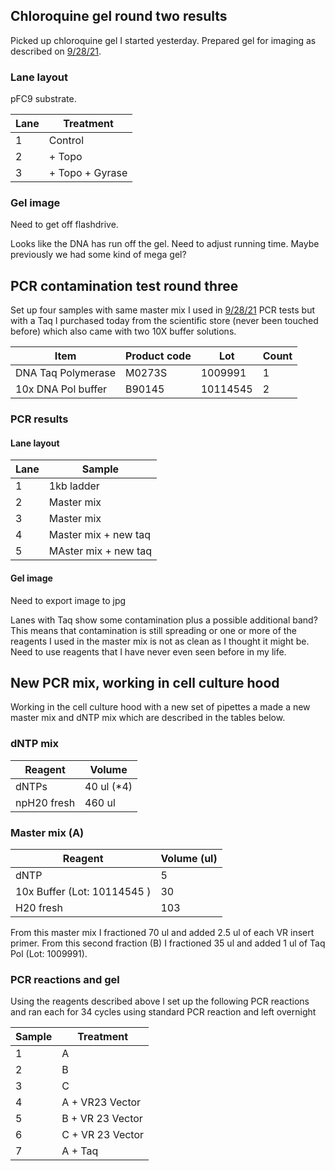 ## Chloroquine gel round two results

Picked up chloroquine gel I started yesterday. Prepared gel for imaging
as described on [9/28/21](44_9-28-21.md#Chloroquine-gel-post-staining-and-imaging).

### Lane layout

pFC9 substrate.

| Lane | Treatment       |
| ---- | --------------- |
| 1    | Control         |
| 2    | + Topo          |
| 3    | + Topo + Gyrase |

### Gel image

Need to get off flashdrive.

Looks like the DNA has run off the gel. Need to adjust running time. Maybe
previously we had some kind of mega gel?

## PCR contamination test round three

Set up four samples with same master mix I used in [9/28/21](44_9-28-21.md#Master-mix) PCR tests but with a Taq I purchased today from the scientific
store (never been touched before) which also came with two 10X buffer solutions.

| Item               | Product code | Lot      | Count |
| ------------------ | ------------ | -------- | ----- |
| DNA Taq Polymerase | M0273S       | 1009991  | 1     |
| 10x DNA Pol buffer | B90145       | 10114545 | 2     |

### PCR results

#### Lane layout

| Lane | Sample               |
| ---- | -------------------- |
| 1    | 1kb ladder           |
| 2    | Master mix           |
| 3    | Master mix           |
| 4    | Master mix + new taq |
| 5    | MAster mix + new taq |

#### Gel image

Need to export image to jpg

Lanes with Taq show some contamination plus a possible additional band? This
means that contamination is still spreading or one or more of the reagents I used
in the master mix is not as clean as I thought it might be. Need to use
reagents that I have never even seen before in my life.

## New PCR mix, working in cell culture hood

Working in the cell culture hood with a new set of pipettes a made a new
master mix and dNTP mix which are described in the tables below.

### dNTP mix

| Reagent     | Volume      |
| ----------- | ----------- |
| dNTPs       | 40 ul (\*4) |
| npH20 fresh | 460 ul      |

### Master mix (A)

| Reagent                     | Volume (ul) |
| --------------------------- | ----------- |
| dNTP                        | 5           |
| 10x Buffer (Lot: 10114545 ) | 30          |
| H20 fresh                   | 103         |

From this master mix I fractioned 70 ul and added 2.5 ul of each VR insert
primer. From this second fraction (B) I fractioned 35 ul and added 1 ul of Taq
Pol (Lot: 1009991).

### PCR reactions and gel

Using the reagents described above I set up the following PCR reactions and
ran each for 34 cycles using standard PCR reaction and left overnight

| Sample | Treatment        |
| ------ | ---------------- |
| 1      | A                |
| 2      | B                |
| 3      | C                |
| 4      | A + VR23 Vector  |
| 5      | B + VR 23 Vector |
| 6      | C + VR 23 Vector |
| 7      | A + Taq          |
